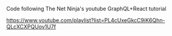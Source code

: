 Code following The Net Ninja's youtube GraphQL+React tutorial

https://www.youtube.com/playlist?list=PL4cUxeGkcC9iK6Qhn-QLcXCXPQUov1U7f
